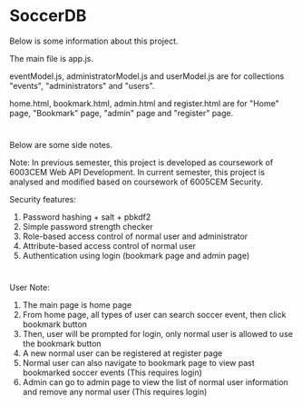 # SoccerDB

Below is some information about this project.

The main file is app.js. 

eventModel.js, administratorModel.js and userModel.js are for collections "events", "administrators" and "users". 

home.html, bookmark.html, admin.html and register.html are for "Home" page, "Bookmark" page, "admin" page and "register" page.

# 

Below are some side notes.

Note: In previous semester, this project is developed as coursework of 6003CEM Web API Development. In current semester, this project is analysed and modified based on coursework of 6005CEM Security.

Security features:
1) Password hashing + salt + pbkdf2
2) Simple password strength checker
3) Role-based access control of normal user and administrator
4) Attribute-based access control of normal user
5) Authentication using login (bookmark page and admin page)

#

User Note:
1) The main page is home page
2) From home page, all types of user can search soccer event, then click bookmark button
3) Then, user will be prompted for login, only normal user is allowed to use the bookmark button
4) A new normal user can be registered at register page
5) Normal user can also navigate to bookmark page to view past bookmarked soccer events (This requires login)
6) Admin can go to admin page to view the list of normal user information and remove any normal user (This requires login)
